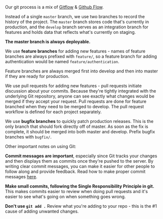 Our git process is a mix of [Gitflow](https://www.atlassian.com/git/tutorials/comparing-workflows/gitflow-workflow) & [Github Flow](https://guides.github.com/introduction/flow/).


Instead of a single `master` branch, we use two branches to record the history of the project. The `master` branch stores code that's currently in production, and the `develop` branch serves as an integration branch for features and holds data that reflects what's currently on staging.

**The master branch is always deployable.**

We use **feature branches** for adding new features - names of feature branches are always prefixed with `feature/`, so a feature branch for adding authentication would be named `feature/authentication`.

Feature branches are always merged first into develop and then into master if they are ready for production.

We use pull requests for adding new features - pull requests initiate discussion about your commits. Because they're tightly integrated with the underlying Git repository, anyone can see exactly what changes would be merged if they accept your request. Pull requests are done for feature branched when they need to be merged to develop. The pull request workflow is defined for each project separately.

We use **bugfix branches** to quickly patch production releases. This is the only branch that should fork directly off of master. As soon as the fix is complete, it should be merged into both master and develop. Prefix bugfix branches with `bugfix/`.



Other important notes on using Git:

**Commit messages are important**, especially since Git tracks your changes and then displays them as commits once they're pushed to the server. By writing clear commit messages, you can make it easier for other people to follow along and provide feedback. Read how to make proper commit messages [here](http://chris.beams.io/posts/git-commit/).

**Make small commits, following the Single Responsibility Principle in git.** This makes commits easier to review when doing pull requests and it's easier to see what's going on when something goes wrong.

**Don't use `git add .`** Review what you're adding to your repo - this is the #1 cause of adding unwanted changes.
